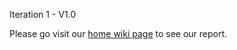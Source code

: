 Iteration 1 - V1.0

Please go visit our [home wiki page](https://github.com/F2023-ECSE223/ecse223-group-project-p16/wiki) to see our report.
